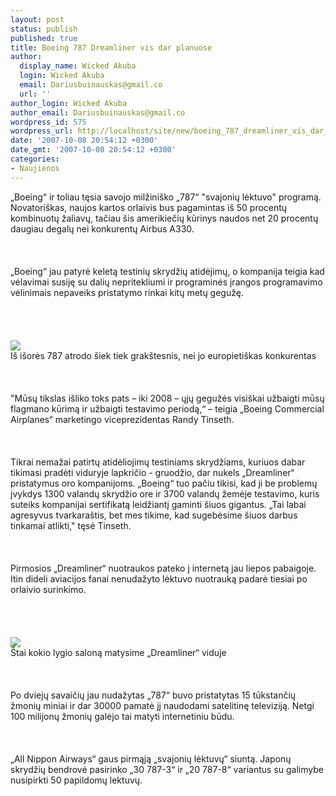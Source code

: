 ```yaml
---
layout: post
status: publish
published: true
title: Boeing 787 Dreamliner vis dar planuose
author:
  display_name: Wicked Akuba
  login: Wicked Akuba
  email: Dariusbuinauskas@gmail.co
  url: ''
author_login: Wicked Akuba
author_email: Dariusbuinauskas@gmail.co
wordpress_id: 575
wordpress_url: http://localhost/site/new/boeing_787_dreamliner_vis_dar_planuose/
date: '2007-10-08 20:54:12 +0300'
date_gmt: '2007-10-08 20:54:12 +0300'
categories:
- Naujienos
---
```

<p>„Boeing“ ir toliau tęsia savojo milžiniško „787“ &quot;svajonių lėktuvo&quot; programą. Novatoriškas, naujos kartos orlaivis bus pagamintas iš 50 procentų kombinuotų žaliavų, tačiau šis amerikiečių kūrinys naudos net 20 procentų daugiau degalų nei konkurentų Airbus A330.<br />
<br><br />
<br>„Boeing“ jau patyrė keletą testinių skrydžių atidėjimų, o kompanija teigia kad vėlavimai susiję su dalių nepritekliumi ir programinės įrangos programavimo vėlinimais nepaveiks pristatymo rinkai kitų metų gegužę.<br />
<br><br />
<br><br><img src=" http://www.ipix.lt/out.php/i260953_Boeing787high.jpg"><br><span class="saltinis">Iš išorės 787 atrodo šiek tiek grakštesnis, nei jo europietiškas konkurentas</span><br />
<br><br />
<br>&quot;Mūsų tikslas išliko toks pats – iki 2008 – ųjų gegužės visiškai užbaigti mūsų flagmano kūrimą ir užbaigti testavimo periodą,“ – teigia „Boeing Commercial Airplanes“ marketingo viceprezidentas Randy Tinseth.<br />
<br><br />
<br>Tikrai nemažai patirtų atidėliojimų testiniams skrydžiams, kuriuos dabar tikimasi pradėti viduryje lapkričio - gruodžio, dar nukels „Dreamliner“ pristatymus oro kompanijoms. „Boeing“ tuo pačiu tikisi, kad ji be problemų įvykdys 1300 valandų skrydžio ore ir 3700 valandų žemėje testavimo, kuris suteiks kompanijai sertifikatą leidžiantį gaminti šiuos gigantus.  „Tai labai agresyvus tvarkaraštis, bet mes tikime, kad sugebėsime šiuos darbus tinkamai atlikti,&quot; tęsė Tinseth.<br />
<br><br />
<br>Pirmosios „Dreamliner“ nuotraukos pateko į internetą jau liepos pabaigoje. Itin dideli aviacijos fanai nenudažyto lėktuvo nuotrauką padarė tiesiai po orlaivio surinkimo.<br />
<br><br />
<br><br><img src=" http://www.ipix.lt/out.php/i260954_17megajets1.xlarge1.jpg"><br><span class="saltinis">Štai kokio lygio saloną matysime „Dreamliner“ viduje</span><br />
<br><br />
<br>Po dviejų savaičių jau nudažytas „787“ buvo pristatytas 15 tūkstančių žmonių miniai ir dar 30000 pamatė jį naudodami satelitinę televiziją. Netgi 100 milijonų žmonių galėjo tai matyti internetiniu būdu.<br />
<br><br />
<br>„All Nippon Airways“ gaus pirmąją „svajonių lėktuvų“ siuntą. Japonų skrydžių bendrovė pasirinko „30 787-3“ ir „20 787-8“ variantus su galimybe nusipirkti 50 papildomų lektuvų.<br />
<br></p>
